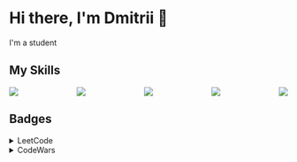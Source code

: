 <body>
  <div>
    <h1>Hi there, I'm Dmitrii 👋</h1>
  </div>
  <div>
    <p>I'm a student</p>
  </div>
  <div>
    <h2>My Skills</h2>
    <div style="display: flex; justify-content: space-between; align-items: center;">
      <img src="https://skillicons.dev/icons?i=html"/>
      <img src="https://skillicons.dev/icons?i=css"/>
      <img src="https://skillicons.dev/icons?i=javascript"/>
      <img src="https://skillicons.dev/icons?i=git"/>
      <img src="https://skillicons.dev/icons?i=figma"/>
    </div>
  </div>
  <div>
    <h2>Badges</h2>
      <details>
        <summary>LeetCode</summary>
        <a href="https://leetcode.com/u/qoralgo/">
          <br/>
          <img src="https://leetcard.jacoblin.cool/qoralgo?animation=true&ext=activity" />
        </a>
      </details>      
      <details>
        <summary>CodeWars</summary>
        <a href="https://www.codewars.com/users/qoralgo">
          <br/>
          <img src="https://www.codewars.com/users/qoralgo/badges/large" />
        </a>
      </details>
  </div>
</body>

